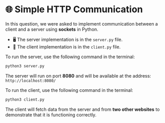 # 🌐 Simple HTTP Communication

In this question, we were asked to implement communication between a client and a server using **sockets** in Python.  

- 🖥️ The server implementation is in the `server.py` file.  
- 📡 The client implementation is in the `client.py` file.  

To run the server, use the following command in the terminal:  
```bash
python3 server.py
```
The server will run on port **8080** and will be available at the address:  
`http://localhost:8080/`

To run the client, use the following command in the terminal:  
```bash
python3 client.py
```
The client will fetch data from the server and from **two other websites** to demonstrate that it is functioning correctly.
